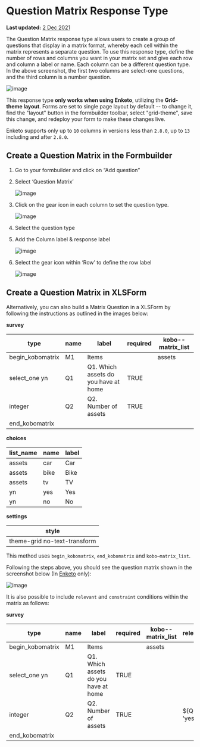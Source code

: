 # Question Matrix Response Type
**Last updated:** <a href="https://github.com/kobotoolbox/docs/blob/c2e8c882fdd831549c2f7f4474a9d522bafc181b/source/matrix_response.md" class="reference">2 Dec 2021</a>

The Question Matrix response type allows users to create a group of questions that display in a matrix format, whereby each cell within the matrix represents a separate question. To use this response type, define the number of rows and columns you want in your matrix set and give each row and column a label or name. Each column can be a different question type. In the above screenshot, the first two columns are select-one questions, and the third column is a number question.

![image](/images/matrix_response/matrix_example.png)

<p class="note">This response type <strong>only works when using Enketo</strong>, utilizing the <strong>Grid-theme layout</strong>. Forms are set to single page layout by default -- to change it, find the "layout" button in the formbuilder toolbar, select "grid-theme", save this change, and redeploy your form to make these changes live.</p>

<p class='note'>Enketo supports only up to <code>10</code> columns in versions less than <code>2.8.0</code>, up to <code>13</code> including and after <code>2.8.0</code>.</p>

## Create a Question Matrix in the Formbuilder

1. Go to your formbuilder and click on “Add question”
2. Select ‘Question Matrix’

    ![image](/images/matrix_response/question_matrix.png)

3. Click on the gear icon in each column to set the question type.

    ![image](/images/matrix_response/question_type.png)

4. Select the question type

5. Add the Column label & response label

    ![image](/images/matrix_response/label_response.png)

6. Select the gear icon within ‘Row’ to define the row label

    ![image](/images/matrix_response/row.png)

## Create a Question Matrix in XLSForm

Alternatively, you can also build a Matrix Question in a XLSForm by following the instructions as outlined in the images below:

__survey__

| type             | name | label                                | required | kobo--matrix_list |
| ---              | ---  | ---                                  | ---      | ---               |
| begin_kobomatrix | M1   | Items                                |          | assets            |
| select_one yn    | Q1   | Q1. Which assets do you have at home | TRUE     |                   |
| integer          | Q2   | Q2. Number of assets                 | TRUE     |                   |
| end_kobomatrix   |      |                                      |          |                   |

__choices__

| list_name | name | label |
| ---       | ---  | ---   |
| assets    | car  | Car   |
| assets    | bike | Bike  |
| assets    | tv   | TV    |
| yn        | yes  | Yes   |
| yn        | no   | No    |

__settings__

| style                        |
| ---                          |
| theme-grid no-text-transform |

<p class="note">This method uses <code>begin_kobomatrix</code>, <code>end_kobomatrix</code> and <code>kobo—matrix_list</code>.</p>

Following the steps above, you should see the question matrix shown in the screenshot below (In [Enketo](data_through_webforms.md) only):

![image](/images/matrix_response/preview.png)

It is also possible to include `relevant` and `constraint` conditions within the matrix as follows:

__survey__

| type             | name | label                                | required | kobo--matrix_list | relevant      | constraint |
| ---              | ---  | ---                                  | ---      | ---               | ---           | ---        |
| begin_kobomatrix | M1   | Items                                |          | assets            |               |            |
| select_one yn    | Q1   | Q1. Which assets do you have at home | TRUE     |                   |               |            |
| integer          | Q2   | Q2. Number of assets                 | TRUE     |                   | ${Q1} = 'yes' | . > 2      |
| end_kobomatrix   |      |                                      |          |                   |               |            |

